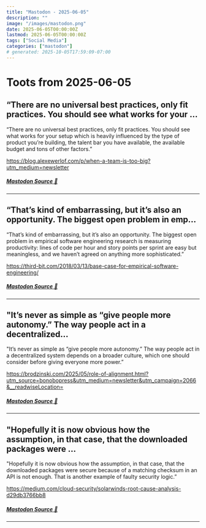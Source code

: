 ```yaml
---
title: "Mastodon - 2025-06-05"
description: ""
image: "/images/mastodon.png"
date: 2025-06-05T00:00:00Z
lastmod: 2025-06-05T00:00:00Z
tags: ["Social Media"]
categories: ["mastodon"]
# generated: 2025-10-05T17:59:09-07:00
---
```


# Toots from 2025-06-05

## “There are no universal best practices, only fit practices. You should see what works for your ...

“There are no universal best practices, only fit practices. You should see what works for your setup which is heavily influenced by the type of product you’re building, the talent bar you have available, the available budget and tons of other factors.”

<https://blog.alexewerlof.com/p/when-a-team-is-too-big?utm_medium=newsletter>

##### [Mastodon Source 🐘](https://hachyderm.io/@mweagle/114629197880596436)

---

## “That’s kind of embarrassing, but it’s also an opportunity. The biggest open problem in emp...

“That’s kind of embarrassing, but it’s also an opportunity. The biggest open problem in empirical software engineering research is measuring productivity: lines of code per hour and story points per sprint are easy but meaningless, and we haven’t agreed on anything more sophisticated.”

<https://third-bit.com/2018/03/13/base-case-for-empirical-software-engineering/>

##### [Mastodon Source 🐘](https://hachyderm.io/@mweagle/114629146368787183)

---

## "It’s never as simple as “give people more autonomy.” The way people act in a decentralized...

"It’s never as simple as “give people more autonomy.” The way people act in a decentralized system depends on a broader culture, which one should consider before giving everyone more power.”

<https://brodzinski.com/2025/05/role-of-alignment.html?utm_source=bonobopress&utm_medium=newsletter&utm_campaign=2066&__readwiseLocation=>

##### [Mastodon Source 🐘](https://hachyderm.io/@mweagle/114628222614298067)

---

## "Hopefully it is now obvious how the assumption, in that case, that the downloaded packages were ...

"Hopefully it is now obvious how the assumption, in that case, that the downloaded packages were secure because of a matching checksum in an API is not enough. That is another example of faulty security logic.”

<https://medium.com/cloud-security/solarwinds-root-cause-analysis-d29db3766bb8>

##### [Mastodon Source 🐘](https://hachyderm.io/@mweagle/114628182861622128)

---

